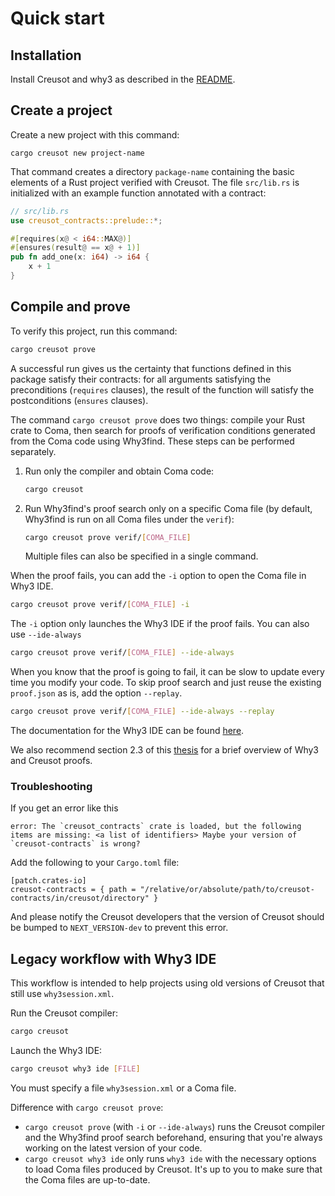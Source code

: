 # Quick start

## Installation

Install Creusot and why3 as described in the [README](https://github.com/creusot-rs/creusot).

## Create a project

Create a new project with this command:

```
cargo creusot new project-name
```

That command creates a directory `package-name` containing the basic elements of a Rust project verified with Creusot. The file `src/lib.rs` is initialized with an example function annotated with a contract:

```rust
// src/lib.rs
use creusot_contracts::prelude::*;

#[requires(x@ < i64::MAX@)]
#[ensures(result@ == x@ + 1)]
pub fn add_one(x: i64) -> i64 {
    x + 1
}
```

## Compile and prove

To verify this project, run this command:

```sh
cargo creusot prove
```

A successful run gives us the certainty that functions defined in this package satisfy their contracts:
for all arguments satisfying the preconditions (`requires` clauses), the result of the function will
satisfy the postconditions (`ensures` clauses).

The command `cargo creusot prove` does two things: compile your Rust crate to Coma, then search for
proofs of verification conditions generated from the Coma code using Why3find. These steps can be performed separately.

1. Run only the compiler and obtain Coma code:

    ```sh
    cargo creusot
    ```

2. Run Why3find's proof search only on a specific Coma file (by default, Why3find is run on all Coma files under the `verif`):

    ```sh
    cargo creusot prove verif/[COMA_FILE]
    ```

    Multiple files can also be specified in a single command.

When the proof fails, you can add the `-i` option to open the Coma file in Why3 IDE.

```sh
cargo creusot prove verif/[COMA_FILE] -i
```

The `-i` option only launches the Why3 IDE if the proof fails.
You can also use `--ide-always`

```sh
cargo creusot prove verif/[COMA_FILE] --ide-always
```

When you know that the proof is going to fail, it can be slow to update every time you modify your code.
To skip proof search and just reuse the existing `proof.json` as is, add the option `--replay`.

```sh
cargo creusot prove verif/[COMA_FILE] --ide-always --replay
```

The documentation for the Why3 IDE can be found [here](https://www.why3.org/doc/starting.html#getting-started-with-the-gui).

We also recommend section 2.3 of this [thesis](https://sarsko.github.io/_pages/SarekSkot%C3%A5m_thesis.pdf) for a brief overview of Why3 and Creusot proofs.

### Troubleshooting

If you get an error like this

```
error: The `creusot_contracts` crate is loaded, but the following items are missing: <a list of identifiers> Maybe your version of `creusot-contracts` is wrong?
```

Add the following to your `Cargo.toml` file:

```
[patch.crates-io]
creusot-contracts = { path = "/relative/or/absolute/path/to/creusot-contracts/in/creusot/directory" }
```

And please notify the Creusot developers that the version of Creusot should be bumped to `NEXT_VERSION-dev` to prevent this error.

## Legacy workflow with Why3 IDE

This workflow is intended to help projects using old versions of Creusot that still use `why3session.xml`.

Run the Creusot compiler:

```sh
cargo creusot
```

Launch the Why3 IDE:

```sh
cargo creusot why3 ide [FILE]
```

You must specify a file `why3session.xml` or a Coma file.

Difference with `cargo creusot prove`:

- `cargo creusot prove` (with `-i` or `--ide-always`) runs the Creusot compiler and the Why3find proof search beforehand, ensuring that you're always working on the latest version of your code.
- `cargo creusot why3 ide` only runs `why3 ide` with the necessary options to load Coma files produced by Creusot. It's up to you to make sure that the Coma files are up-to-date.
